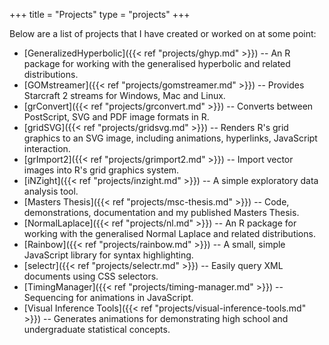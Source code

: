 +++
title = "Projects"
type = "projects"
+++

Below are a list of projects that I have created or worked on at some point:

* [GeneralizedHyperbolic]({{< ref "projects/ghyp.md" >}}) -- An R package for working with the generalised hyperbolic and related distributions.
* [GOMstreamer]({{< ref "projects/gomstreamer.md" >}}) -- Provides Starcraft 2 streams for Windows, Mac and Linux. 
* [grConvert]({{< ref "projects/grconvert.md" >}}) -- Converts between PostScript, SVG and PDF image formats in R.
* [gridSVG]({{< ref "projects/gridsvg.md" >}}) -- Renders R's grid graphics to an SVG image, including animations, hyperlinks, JavaScript interaction.
* [grImport2]({{< ref "projects/grimport2.md" >}}) -- Import vector images into R's grid graphics system.
* [iNZight]({{< ref "projects/inzight.md" >}}) -- A simple exploratory data analysis tool.
* [Masters Thesis]({{< ref "projects/msc-thesis.md" >}}) -- Code, demonstrations, documentation and my published Masters Thesis.
* [NormalLaplace]({{< ref "projects/nl.md" >}}) -- An R package for working with the generalised Normal Laplace and related distributions. 
* [Rainbow]({{< ref "projects/rainbow.md" >}}) -- A small, simple JavaScript library for syntax highlighting.
* [selectr]({{< ref "projects/selectr.md" >}}) -- Easily query XML documents using CSS selectors.
* [TimingManager]({{< ref "projects/timing-manager.md" >}}) -- Sequencing for animations in JavaScript.
* [Visual Inference Tools]({{< ref "projects/visual-inference-tools.md" >}}) -- Generates animations for demonstrating high school and undergraduate statistical concepts.